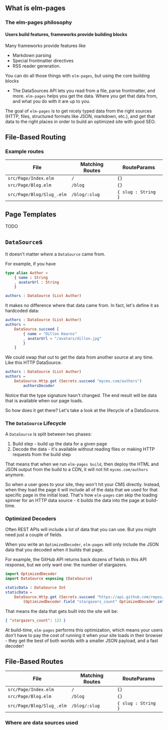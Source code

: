 ## What is elm-pages

### The elm-pages philosophy

#### Users build features, frameworks provide building blocks

Many frameworks provide features like

- Markdown parsing
- Special frontmatter directives
- RSS reader generation.

You can do all those things with `elm-pages`, but using the core building blocks

- The DataSources API lets you read from a file, parse frontmatter, and more. `elm-pages` helps you get the data. Where you get that data from, and what you do with it are up to you.

The goal of `elm-pages` is to get nicely typed data from the right sources (HTTP, files, structured formats like JSON, markdown, etc.), and get that data to the right places in order to build an optimized site with good SEO.

## File-Based Routing

### Example routes

| File                      | Matching Routes | RouteParams         |
| ------------------------- | --------------- | ------------------- |
| `src/Page/Index.elm`      | `/`             | `{}`                |
| `src/Page/Blog.elm`       | `/blog`         | `{}`                |
| `src/Page/Blog/Slug_.elm` | `/blog/:slug`   | `{ slug : String }` |

## Page Templates

TODO

## `DataSource`s

It doesn't matter _where_ a `DataSource` came from.

For example, if you have

```elm
type alias Author =
    { name : String
    , avatarUrl : String
    }

authors : DataSource (List Author)
```

It makes no difference where that data came from. In fact, let's define it as hardcoded data:

```elm
authors : DataSource (List Author)
authors =
    DataSource.succeed [
        { name = "Dillon Kearns"
        , avatarUrl = "/avatars/dillon.jpg"
        }
    ]
```

We could swap that out to get the data from another source at any time. Like this HTTP DataSource.

```elm
authors : DataSource (List Author)
authors =
    DataSource.Http.get (Secrets.succeed "mycms.com/authors")
        authorsDecoder
```

Notice that the type signature hasn't changed. The end result will be data that is available when our page loads.

So how does it get there? Let's take a look at the lifecycle of a DataSource.

### The `DataSource` Lifecycle

A `DataSource` is split between two phases:

1. Build step - build up the data for a given page
2. Decode the data - it's available without reading files or making HTTP requests from the build step

That means that when we run `elm-pages build`, then deploy the HTML and JSON output from the build to a CDN, it will not hit `mycms.com/authors` anymore.

So when a user goes to your site, they won't hit your CMS directly. Instead, when they load the page it will include all of the data that we used for that specific page
in the initial load. That's how `elm-pages` can skip the loading spinner for an HTTP data source - it builds the data into the page at build-time.

### Optimized Decoders

Often REST APIs will include a lot of data that you can use. But you might need just a couple of fields.

When you write an `OptimizedDecoder`, `elm-pages` will only include the JSON data that you decoded when it builds that page.

For example, the GitHub API returns back dozens of fields in this API response, but we only want one: the number of stargazers.

```elm
import OptimizedDecoder
import DataSource exposing (DataSource)

staticData : DataSource Int
staticData =
    DataSource.Http.get (Secrets.succeed "https://api.github.com/repos/dillonkearns/elm-pages")
        (OptimizedDecoder.field "stargazers_count" OptimizedDecoder.int)
```

That means the data that gets built into the site will be:

```json
{ "stargazers_count": 123 }
```

At build-time, `elm-pages` performs this optimization, which means your users don't have to pay the cost of running it when your site loads in their browser - they get the best of both worlds with a smaller JSON payload, and a fast decoder!

## File-Based Routes

| File                      | Matching Routes | RouteParams         |
| ------------------------- | --------------- | ------------------- |
| `src/Page/Index.elm`      | `/`             | `{}`                |
| `src/Page/Blog.elm`       | `/blog`         | `{}`                |
| `src/Page/Blog/Slug_.elm` | `/blog/:slug`   | `{ slug : String }` |

### Where are data sources used
